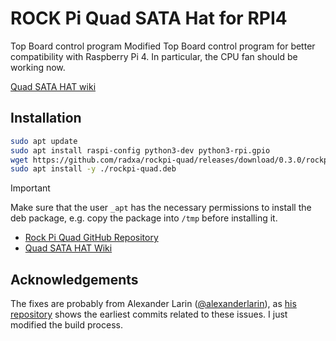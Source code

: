 # ROCK Pi Quad SATA Hat for RPI4

Top Board control program
Modified Top Board control program for better compatibility with Raspberry Pi 4.
In particular, the CPU fan should be working now.

[Quad SATA HAT wiki](<https://wiki.radxa.com/Dual_Quad_SATA_HAT>)

## Installation
```bash
sudo apt update
sudo apt install raspi-config python3-dev python3-rpi.gpio
wget https://github.com/radxa/rockpi-quad/releases/download/0.3.0/rockpi-quad.deb
sudo apt install -y ./rockpi-quad.deb
```

> [!IMPORTANT]
> Make sure that the user `_apt` has the necessary permissions to install the deb package, e.g. copy the package into `/tmp` before installing it.
* [Rock Pi Quad GitHub Repository](https://github.com/radxa/rockpi-quad)
* [Quad SATA HAT Wiki](https://wiki.radxa.com/Dual_Quad_SATA_HAT)


## Acknowledgements
The fixes are probably from Alexander Larin ([@alexanderlarin](https://github.com/alexanderlarin)), as [his repository](https://github.com/alexanderlarin/rockpi-quad) shows the earliest commits related to these issues. I just modified the build process.

